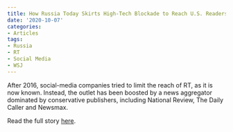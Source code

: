 ```yaml
---
title: How Russia Today Skirts High-Tech Blockade to Reach U.S. Readers
date: '2020-10-07'
categories:
- Articles
tags:
- Russia
- RT
- Social Media
- WSJ
---
```

After 2016, social-media companies tried to limit the reach of RT, as it is now known. Instead, the outlet has been boosted by a news aggregator dominated by conservative publishers, including National Review, The Daily Caller and Newsmax.

Read the full story [here](https://www.wsj.com/articles/how-russia-today-skirts-high-tech-blockade-to-reach-u-s-readers-11602078094).
